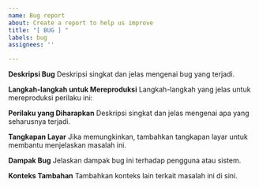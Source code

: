 ```yaml
---
name: Bug report
about: Create a report to help us improve
title: "[ BUG ] "
labels: bug
assignees: ''

---
```


**Deskripsi Bug**
Deskripsi singkat dan jelas mengenai bug yang terjadi.

**Langkah-langkah untuk Mereproduksi**
Langkah-langkah yang jelas untuk mereproduksi perilaku ini:

**Perilaku yang Diharapkan**
Deskripsi singkat dan jelas mengenai apa yang seharusnya terjadi.

**Tangkapan Layar**
Jika memungkinkan, tambahkan tangkapan layar untuk membantu menjelaskan masalah ini.

**Dampak Bug**
Jelaskan dampak bug ini terhadap pengguna atau sistem.

**Konteks Tambahan**
Tambahkan konteks lain terkait masalah ini di sini.
